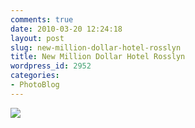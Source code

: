 ```yaml
---
comments: true
date: 2010-03-20 12:24:18
layout: post
slug: new-million-dollar-hotel-rosslyn
title: New Million Dollar Hotel Rosslyn
wordpress_id: 2952
categories:
- PhotoBlog
---
```


![](http://ryanfitzer.com/main/wp-content/uploads/2010/03/2010-03-19-at-16-50-13.jpg)
